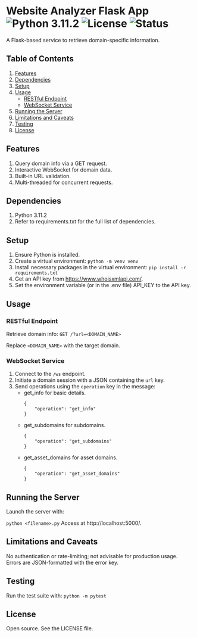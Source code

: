 # Website Analyzer Flask App    ![Python 3.11.2](https://img.shields.io/badge/python-3.11.2-blue.svg) ![License](https://img.shields.io/badge/license-MIT-blue.svg) ![Status](https://img.shields.io/badge/status-active-brightgreen.svg)
A Flask-based service to retrieve domain-specific information.

## Table of Contents
1. [Features](#features)
2. [Dependencies](#dependencies)
3. [Setup](#setup)
4. [Usage](#usage)
    - [RESTful Endpoint](#restful-endpoint)
    - [WebSocket Service](#websocket-service)
5. [Running the Server](#running-the-server)
6. [Limitations and Caveats](#limitations-and-caveats)
7. [Testing](#testing)
8. [License](#license)

## Features
1. Query domain info via a GET request.
2. Interactive WebSocket for domain data.
3. Built-in URL validation.
4. Multi-threaded for concurrent requests.

## Dependencies
1. Python 3.11.2
2. Refer to requirements.txt for the full list of dependencies.

## Setup
1. Ensure Python is installed.
2. Create a virtual environment:
`python -m venv venv`
3. Install necessary packages in the virtual environment:
`pip install -r requirements.txt`
4. Get an API key from https://www.whoisxmlapi.com/.
5. Set the environment variable (or in the .env file) API_KEY to the API key.

## Usage
### RESTful Endpoint
Retrieve domain info:
`GET /?url=<DOMAIN_NAME>`

Replace `<DOMAIN_NAME>` with the target domain.

### WebSocket Service
1. Connect to the `/ws` endpoint.
2. Initiate a domain session with a JSON containing the `url` key.
3. Send operations using the `operation` key in the message:
    - get_info for basic details.
        ```
        {
            "operation": "get_info"
        }
        ```
    - get_subdomains for subdomains.
        ```
        {
            "operation": "get_subdomains"
        }
        ```
    - get_asset_domains for asset domains.
        ```
        {
            "operation": "get_asset_domains"
        }
        ```

## Running the Server
Launch the server with:

`python <filename>.py`
Access at http://localhost:5000/.

## Limitations and Caveats
No authentication or rate-limiting; not advisable for production usage.
Errors are JSON-formatted with the error key.

## Testing
Run the test suite with:
`python -m pytest`

## License
Open source. See the LICENSE file.
